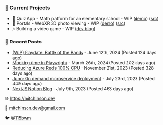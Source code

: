 ### 📌 Current Projects
- 📝 Quiz App - Math platform for an elementary school - WIP ([demo](https://quiz-staging.mitchinson.dev/)) ([src](https://github.com/bmitchinson/budget-entry))
- 📸 Portals - WebXR 3D photo viewing - WIP ([demo](https://portals.mitchinson.dev/)) ([src](https://github.com/bmitchinson/vr-jpg-viewer-webxr))
- 🎶 Building a video game - WIP ([dev blog](https://blog.mitchinson.dev/playdate-dev-one))

### 📝 Recent Posts

- [(WIP) Playdate: Battle of the Bands](https://blog.mitchinson.dev/playdate-dev-one) - June 12th, 2024 (Posted 124 days ago)
- [Mocking time in Playwright](https://blog.mitchinson.dev/playwright-mock-time) - March 26th, 2024 (Posted 202 days ago)
- [Reducing Azure Redis 100% CPU](https://blog.mitchinson.dev/redis-cpu) - November 21st, 2023 (Posted 328 days ago)
- [Juno: On demand microservice deployment](https://blog.mitchinson.dev/juno) - July 23rd, 2023 (Posted 449 days ago)
- [NextJS Notion Blog](https://blog.mitchinson.dev/blog-2023) - July 9th, 2023 (Posted 463 days ago)

🌐 https://mitchinson.dev

💌 mitchinson.dev@gmail.com

🐦 [@115bwm](https://twitter.com/115bwm)